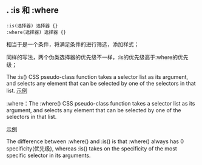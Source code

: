 ## . :is 和 :where
```
:is(选择器) 选择器 {}
:where(选择器) 选择器 {}
```
相当于是一个条件，将满足条件的进行筛选，添加样式；

同样的写法，两个伪类选择器的优先级不一样，:is的优先级高于:where的优先级；

The :is() CSS pseudo-class function takes a selector list as its argument, and selects any element that can be selected by one of the selectors in that list.
[示例](./pseudo/is-where.html)

:where：The :where() CSS pseudo-class function takes a selector list as its argument, and selects any element that can be selected by one of the selectors in that list.

[示例](./pseudo/is-where.html)


The difference between :where() and :is() is that :where() always has 0 specificity(优先级), whereas :is() takes on the specificity of the most specific selector in its arguments.
